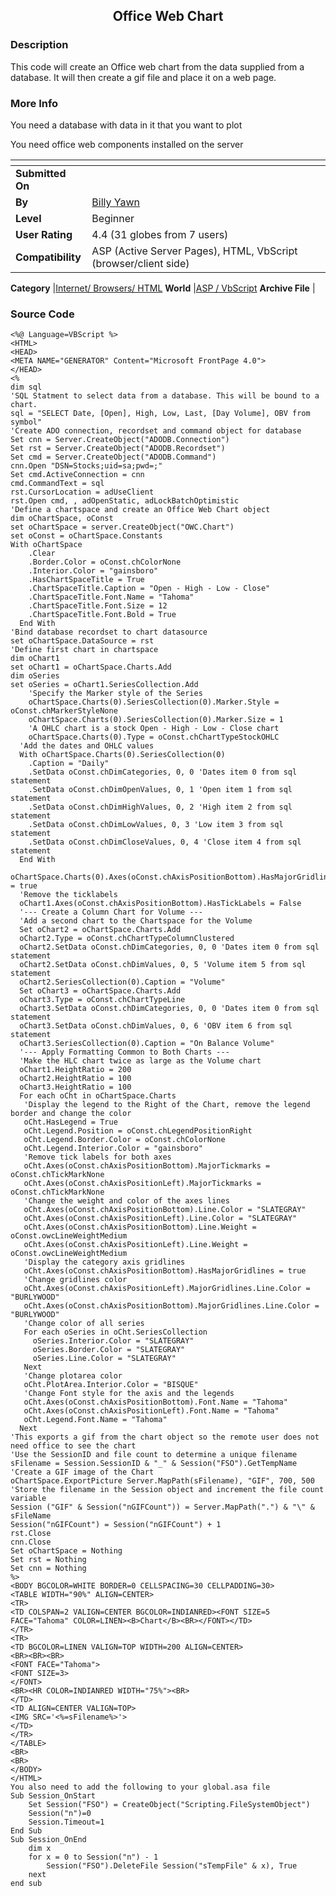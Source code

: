 ﻿<div align="center">

## Office Web Chart


</div>

### Description

This code will create an Office web chart from the data supplied from a database. It will then create a gif file and place it on a web page.
 
### More Info
 
You need a database with data in it that you want to plot

You need office web components installed on the server


<span>             |<span>
---                |---
**Submitted On**   |
**By**             |[Billy Yawn](https://github.com/Planet-Source-Code/PSCIndex/blob/master/ByAuthor/billy-yawn.md)
**Level**          |Beginner
**User Rating**    |4.4 (31 globes from 7 users)
**Compatibility**  |ASP \(Active Server Pages\), HTML, VbScript \(browser/client side\)

**Category**       |[Internet/ Browsers/ HTML](https://github.com/Planet-Source-Code/PSCIndex/blob/master/ByCategory/internet-browsers-html__4-9.md)
**World**          |[ASP / VbScript](https://github.com/Planet-Source-Code/PSCIndex/blob/master/ByWorld/asp-vbscript.md)
**Archive File**   |[](https://github.com/Planet-Source-Code/billy-yawn-office-web-chart__4-6429/archive/master.zip)





### Source Code

```
<%@ Language=VBScript %>
<HTML>
<HEAD>
<META NAME="GENERATOR" Content="Microsoft FrontPage 4.0">
</HEAD>
<%
dim sql
'SQL Statment to select data from a database. This will be bound to a chart.
sql = "SELECT Date, [Open], High, Low, Last, [Day Volume], OBV from symbol"
'Create ADO connection, recordset and command object for database
Set cnn = Server.CreateObject("ADODB.Connection")
Set rst = Server.CreateObject("ADODB.Recordset")
Set cmd = Server.CreateObject("ADODB.Command")
cnn.Open "DSN=Stocks;uid=sa;pwd=;"
Set cmd.ActiveConnection = cnn
cmd.CommandText = sql
rst.CursorLocation = adUseClient
rst.Open cmd, , adOpenStatic, adLockBatchOptimistic
'Define a chartspace and create an Office Web Chart object
dim oChartSpace, oConst
set oChartSpace = server.CreateObject("OWC.Chart")
set oConst = oChartSpace.Constants
With oChartSpace
    .Clear
    .Border.Color = oConst.chColorNone
    .Interior.Color = "gainsboro"
    .HasChartSpaceTitle = True
    .ChartSpaceTitle.Caption = "Open - High - Low - Close"
    .ChartSpaceTitle.Font.Name = "Tahoma"
    .ChartSpaceTitle.Font.Size = 12
    .ChartSpaceTitle.Font.Bold = True
  End With
'Bind database recordset to chart datasource
set oChartSpace.DataSource = rst
'Define first chart in chartspace
dim oChart1
set oChart1 = oChartSpace.Charts.Add
dim oSeries
set oSeries = oChart1.SeriesCollection.Add
    'Specify the Marker style of the Series
    oChartSpace.Charts(0).SeriesCollection(0).Marker.Style = oConst.chMarkerStyleNone
    oChartSpace.Charts(0).SeriesCollection(0).Marker.Size = 1
    'A OHLC chart is a stock Open - High - Low - Close chart
    oChartSpace.Charts(0).Type = oConst.chChartTypeStockOHLC
  'Add the dates and OHLC values
  With oChartSpace.Charts(0).SeriesCollection(0)
    .Caption = "Daily"
    .SetData oConst.chDimCategories, 0, 0 'Dates item 0 from sql statement
    .SetData oConst.chDimOpenValues, 0, 1 'Open item 1 from sql statement
    .SetData oConst.chDimHighValues, 0, 2 'High item 2 from sql statement
    .SetData oConst.chDimLowValues, 0, 3 'Low item 3 from sql statement
    .SetData oConst.chDimCloseValues, 0, 4 'Close item 4 from sql statement
  End With
  oChartSpace.Charts(0).Axes(oConst.chAxisPositionBottom).HasMajorGridlines = true
  'Remove the ticklabels
  oChart1.Axes(oConst.chAxisPositionBottom).HasTickLabels = False
  '--- Create a Column Chart for Volume ---
  'Add a second chart to the Chartspace for the Volume
  Set oChart2 = oChartSpace.Charts.Add
  oChart2.Type = oConst.chChartTypeColumnClustered
  oChart2.SetData oConst.chDimCategories, 0, 0 'Dates item 0 from sql statement
  oChart2.SetData oConst.chDimValues, 0, 5 'Volume item 5 from sql statement
  oChart2.SeriesCollection(0).Caption = "Volume"
  Set oChart3 = oChartSpace.Charts.Add
  oChart3.Type = oConst.chChartTypeLine
  oChart3.SetData oConst.chDimCategories, 0, 0 'Dates item 0 from sql statement
  oChart3.SetData oConst.chDimValues, 0, 6 'OBV item 6 from sql statement
  oChart3.SeriesCollection(0).Caption = "On Balance Volume"
  '--- Apply Formatting Common to Both Charts ---
  'Make the HLC chart twice as large as the Volume chart
  oChart1.HeightRatio = 200
  oChart2.HeightRatio = 100
  oChart3.HeightRatio = 100
  For each oCht in oChartSpace.Charts
   'Display the legend to the Right of the Chart, remove the legend border and change the color
   oCht.HasLegend = True
   oCht.Legend.Position = oConst.chLegendPositionRight
   oCht.Legend.Border.Color = oConst.chColorNone
   oCht.Legend.Interior.Color = "gainsboro"
   'Remove tick labels for both axes
   oCht.Axes(oConst.chAxisPositionBottom).MajorTickmarks = oConst.chTickMarkNone
   oCht.Axes(oConst.chAxisPositionLeft).MajorTickmarks = oConst.chTickMarkNone
   'Change the weight and color of the axes lines
   oCht.Axes(oConst.chAxisPositionBottom).Line.Color = "SLATEGRAY"
   oCht.Axes(oConst.chAxisPositionLeft).Line.Color = "SLATEGRAY"
   oCht.Axes(oConst.chAxisPositionBottom).Line.Weight = oConst.owcLineWeightMedium
   oCht.Axes(oConst.chAxisPositionLeft).Line.Weight = oConst.owcLineWeightMedium
   'Display the category axis gridlines
   oCht.Axes(oConst.chAxisPositionBottom).HasMajorGridlines = true
   'Change gridlines color
   oCht.Axes(oConst.chAxisPositionLeft).MajorGridlines.Line.Color = "BURLYWOOD"
   oCht.Axes(oConst.chAxisPositionBottom).MajorGridlines.Line.Color = "BURLYWOOD"
   'Change color of all series
   For each oSeries in oCht.SeriesCollection
     oSeries.Interior.Color = "SLATEGRAY"
     oSeries.Border.Color = "SLATEGRAY"
     oSeries.Line.Color = "SLATEGRAY"
   Next
   'Change plotarea color
   oCht.PlotArea.Interior.Color = "BISQUE"
   'Change Font style for the axis and the legends
   oCht.Axes(oConst.chAxisPositionBottom).Font.Name = "Tahoma"
   oCht.Axes(oConst.chAxisPositionLeft).Font.Name = "Tahoma"
   oCht.Legend.Font.Name = "Tahoma"
  Next
'This exports a gif from the chart object so the remote user does not need office to see the chart
'Use the SessionID and file count to determine a unique filename
sFilename = Session.SessionID & "_" & Session("FSO").GetTempName
'Create a GIF image of the Chart
oChartSpace.ExportPicture Server.MapPath(sFilename), "GIF", 700, 500
'Store the filename in the Session object and increment the file count variable
Session ("GIF" & Session("nGIFCount")) = Server.MapPath(".") & "\" & sFileName
Session("nGIFCount") = Session("nGIFCount") + 1
rst.Close
cnn.Close
Set oChartSpace = Nothing
Set rst = Nothing
Set cnn = Nothing
%>
<BODY BGCOLOR=WHITE BORDER=0 CELLSPACING=30 CELLPADDING=30>
<TABLE WIDTH="90%" ALIGN=CENTER>
<TR>
<TD COLSPAN=2 VALIGN=CENTER BGCOLOR=INDIANRED><FONT SIZE=5 FACE="Tahoma" COLOR=LINEN><B>Chart</B><BR></FONT></TD>
</TR>
<TR>
<TD BGCOLOR=LINEN VALIGN=TOP WIDTH=200 ALIGN=CENTER>
<BR><BR><BR>
<FONT FACE="Tahoma">
<FONT SIZE=3>
</FONT>
<BR><HR COLOR=INDIANRED WIDTH="75%"><BR>
</TD>
<TD ALIGN=CENTER VALIGN=TOP>
<IMG SRC='<%=sFilename%>'>
</TD>
</TR>
</TABLE>
<BR>
<BR>
</BODY>
</HTML>
You also need to add the following to your global.asa file
Sub Session_OnStart
	Set Session("FSO") = CreateObject("Scripting.FileSystemObject")
	Session("n")=0
	Session.Timeout=1
End Sub
Sub Session_OnEnd
	dim x
	for x = 0 to Session("n") - 1
		Session("FSO").DeleteFile Session("sTempFile" & x), True
	next
end sub
```

